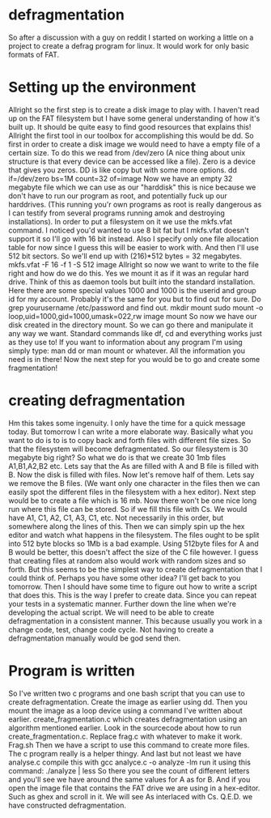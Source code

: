 # defragmentation
So after a discussion with a guy on reddit I started on working a little on a project to create a defrag program for linux. It would work for only basic formats of FAT.

# Setting up the environment
Allright so the first step is to create a disk image to play with. I haven't read up on the FAT filesystem but I have some general understanding of how it's built up. It should be quite easy to find good resources that explains this!
Allright the first tool in our toolbox for accomplishing this would be dd. So first in order to create a disk image we would need to have a empty file of a certain size. To do this we read from /dev/zero (A nice thing about unix structure is that every device can be accessed like a file). Zero is a device that gives you zeros. DD is like copy but with some more options.
dd if=/dev/zero bs=1M count=32 of=image
Now we have an empty 32 megabyte file which we can use as our "harddisk" this is nice because we don't have to run our program as root, and potentially fuck up our harddrives. (This running you'r own programs as root is really dangerous as I can testify from several programs running amok and destroying installations). In order to put a filesystem on it we use the mkfs.vfat command. I noticed you'd wanted to use 8 bit fat but I mkfs.vfat doesn't support it so I'll go with 16 bit instead. Also I specify only one file allocation table for now since I guess this will be easier to work with. And then I'll use 512 bit sectors. So we'll end up with (216)*512 bytes = 32 megabytes.
mkfs.vfat -F 16 -f 1 -S 512 image
Allright so now we want to write to the file right and how do we do this. Yes we mount it as if it was an regular hard drive. Think of this as daemon tools but built into the standard installation. Here there are some special values 1000 and 1000 is the userid and group id for my account. Probably it's the same for you but to find out for sure. Do grep yourusername /etc/password and find out.
mkdir mount sudo mount -o loop,uid=1000,gid=1000,umask=022,rw image mount
So now we have our disk created in the directory mount. So we can go there and manipulate it any way we want. Standard commands like df, cd and everything works just as they use to!
If you want to information about any program I'm using simply type: man dd or man mount or whatever. All the information you need is in there!
Now the next step for you would be to go and create some fragmentation!

# creating defragmentation
Hm this takes some ingenuity. I only have the time for a quick message today. But tomorrow I can write a more elaborate way. Basically what you want to do is to is to copy back and forth files with different file sizes. So that the filesystem will become defragmentated.
So our filesystem is 30 megabyte big right? So what we do is that we create 30 1mb files A1,B1,A2,B2 etc. Lets say that the As are filled with A and B file is filled with B. Now the disk is filled with files. Now let's remove half of them. Lets say we remove the B files. (We want only one character in the files then we can easily spot the different files in the filesystem with a hex editor). Next step would be to create a file which is 16 mb. Now there won't be one nice long run where this file can be stored. So if we fill this file with Cs. We would have A1, C1, A2, C1, A3, C1, etc. Not necessarily in this order, but somewhere along the lines of this.
Then we can simply spin up the hex editor and watch what happens in the filesystem. The files ought to be split into 512 byte blocks so 1Mb is a bad example. Using 512byte files for A and B would be better, this doesn't affect the size of the C file however.
I guess that creating files at random also would work with random sizes and so forth. But this seems to be the simplest way to create defragmentation that I could think of. Perhaps you have some other idea?
I'll get back to you tomorrow. Then I should have some time to figure out how to write a script that does this. This is the way I prefer to create data. Since you can repeat your tests in a systematic manner. Further down the line when we're developing the actual script. We will need to be able to create defragmentation in a consistent manner. This because usually you work in a change code, test, change code cycle. Not having to create a defragmentation manually would be god send then.

# Program is written

So I've written two c programs and one bash script that you can use to create defragmentation. Create the image as earlier using dd. Then you mount the image as a loop device using a command I've written about earlier.
create_fragmentation.c which creates defragmentation using an algorithm mentioned earlier.
Look in the sourcecode about how to run create_fragmentation.c. Replace frag.c with whatever to make it work.
Frag.sh Then we have a script to use this command to create more files. The c program really is a helper thingy.
And last but not least we have analyse.c
compile this with
gcc analyce.c -o analyze -lm run it using this command: ./analyze | less
So there you see the count of different letters and you'll see we have around the same values for A as for B. And if you open the image file that contains the FAT drive we are using in a hex-editor. Such as ghex and scroll in it. We will see As interlaced with Cs. Q.E.D. we have constructed defragmentation.
